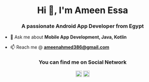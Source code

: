 <h1 align="center">Hi 👋, I'm Ameen Essa</h1>
<h3 align="center">A passionate Android App Developer from Egypt </h3>

- 💬 Ask me about **Mobile App Development, Java, Kotlin**

- 📫 Reach me @ **ameenahmed386@gmail.com**

<h3 align="center"> You can find me on Social Network </h3>

<p align="center">
<a href="https://twitter.com/@ameenessa0" target="blank"><img align="center" src="https://cdn.jsdelivr.net/npm/simple-icons@3.0.1/icons/twitter.svg" alt="@ameenessa0" height="20" width="20" /></a>
<a href="https://linkedin.com/in/ameen-ahmed" target="blank"><img align="center" src="https://cdn.jsdelivr.net/npm/simple-icons@3.0.1/icons/linkedin.svg" alt="ameen-ahmed" height="20" width="20" /></a>
</p>
